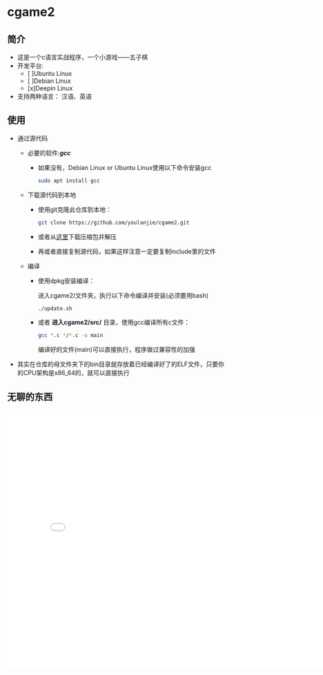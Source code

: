 # cgame2

## 简介

- 这是一个c语言实战程序，一个小游戏——五子棋
- 开发平台:
  - [ ]Ubuntu Linux
  - [ ]Debian Linux
  - [x]Deepin Linux
- 支持两种语言： 汉语、英语

## 使用

- 通过源代码
  - 必要的软件:***gcc***
    - 如果没有，Debian Linux or Ubuntu Linux使用以下命令安装gcc

      ``` sh
      sudo apt install gcc
      ```

  - 下载源代码到本地
    - 使用git克隆此仓库到本地：

      ``` sh
      git clone https://github.com/youlanjie/cgame2.git
      ```

    - 或者从[这里](https://github.com/YouLanjie/cgame2/archive/refs/heads/main.zip)下载压缩包并解压
    - 再或者直接复制源代码，如果这样注意一定要复制include里的文件
  - 编译
    - 使用dpkg安装编译：

      进入cgame2/文件夹，执行以下命令编译并安装(必须要用bash)

      ``` sh
      ./update.sh
      ```

    - 或者 **进入cgame2/src/** 目录，使用gcc编译所有c文件：

      ``` sh
      gcc *.c */*.c -o main
      ```

      编译好的文件(main)可以直接执行，程序做过兼容性的加强

- 其实在仓库的母文件夹下的bin目录就存放着已经编译好了的ELF文件，只要你的CPU架构是x86\_64的，就可以直接执行

## 无聊的东西

<iframe
height=600
width=800
src="//player.bilibili.com/player.html?aid=842548588&bvid=BV1Q54y167gJ&cid=249105218&page=1"
scrolling="no"
border="0"
frameborder="no"
framespacing="0"
allowfullscreen="true">
</iframe>

